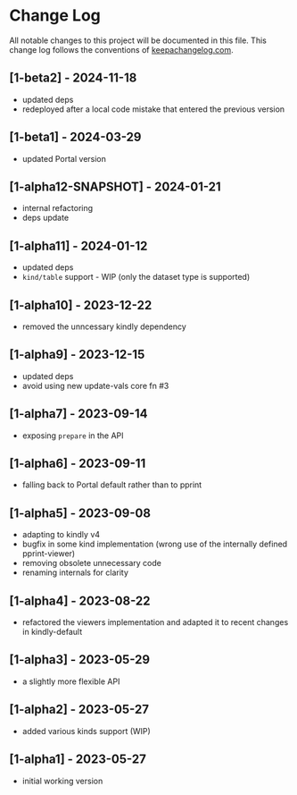 # Change Log
All notable changes to this project will be documented in this file. This change log follows the conventions of [keepachangelog.com](http://keepachangelog.com/).

## [1-beta2] - 2024-11-18 
- updated deps
- redeployed after a local code mistake that entered the previous version

## [1-beta1] - 2024-03-29
- updated Portal version

## [1-alpha12-SNAPSHOT] - 2024-01-21
- internal refactoring
- deps update

## [1-alpha11] - 2024-01-12
- updated deps
- `kind/table` support - WIP (only the dataset type is supported)

## [1-alpha10] - 2023-12-22
- removed the unncessary kindly dependency

## [1-alpha9] - 2023-12-15
- updated deps
- avoid using new update-vals core fn #3

## [1-alpha7] - 2023-09-14
- exposing `prepare` in the API

## [1-alpha6] - 2023-09-11
- falling back to Portal default rather than to pprint

## [1-alpha5] - 2023-09-08
- adapting to kindly v4
- bugfix in some kind implementation (wrong use of the internally defined pprint-viewer)
- removing obsolete unnecessary code
- renaming internals for clarity

## [1-alpha4] - 2023-08-22
- refactored the viewers implementation and adapted it to recent changes in kindly-default

## [1-alpha3] - 2023-05-29
- a slightly more flexible API

## [1-alpha2] - 2023-05-27
- added various kinds support (WIP)

## [1-alpha1] - 2023-05-27
- initial working version
